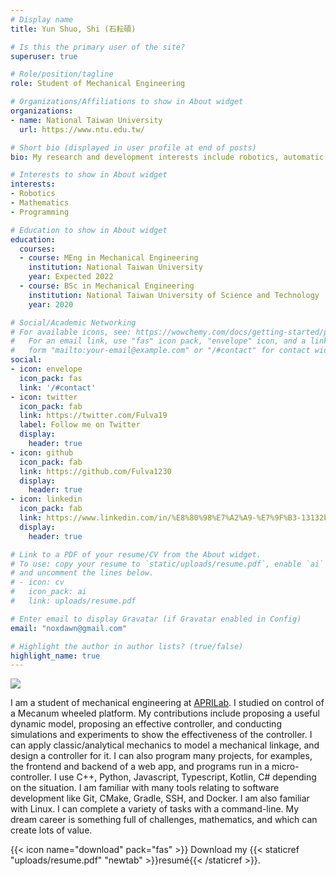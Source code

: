```yaml
---
# Display name
title: Yun Shuo, Shi (石耘碩)

# Is this the primary user of the site?
superuser: true

# Role/position/tagline
role: Student of Mechanical Engineering

# Organizations/Affiliations to show in About widget
organizations:
- name: National Taiwan University
  url: https://www.ntu.edu.tw/

# Short bio (displayed in user profile at end of posts)
bio: My research and development interests include robotics, automatic control.

# Interests to show in About widget
interests:
- Robotics
- Mathematics
- Programming

# Education to show in About widget
education:
  courses:
  - course: MEng in Mechanical Engineering
    institution: National Taiwan University
    year: Expected 2022
  - course: BSc in Mechanical Engineering
    institution: National Taiwan University of Science and Technology
    year: 2020

# Social/Academic Networking
# For available icons, see: https://wowchemy.com/docs/getting-started/page-builder/#icons
#   For an email link, use "fas" icon pack, "envelope" icon, and a link in the
#   form "mailto:your-email@example.com" or "/#contact" for contact widget.
social:
- icon: envelope
  icon_pack: fas
  link: '/#contact'
- icon: twitter
  icon_pack: fab
  link: https://twitter.com/Fulva19
  label: Follow me on Twitter
  display:
    header: true
- icon: github
  icon_pack: fab
  link: https://github.com/Fulva1230
  display:
    header: true
- icon: linkedin
  icon_pack: fab
  link: https://www.linkedin.com/in/%E8%80%98%E7%A2%A9-%E7%9F%B3-13132b20a/
  display:
    header: true

# Link to a PDF of your resume/CV from the About widget.
# To use: copy your resume to `static/uploads/resume.pdf`, enable `ai` icons in `params.toml`,
# and uncomment the lines below.
# - icon: cv
#   icon_pack: ai
#   link: uploads/resume.pdf

# Enter email to display Gravatar (if Gravatar enabled in Config)
email: "noxdawn@gmail.com"

# Highlight the author in author lists? (true/false)
highlight_name: true
---
```

[<img src="https://www.codewars.com/users/Fulva1230/badges/micro" style="display: inline; margin: 0;" />](https://www.codewars.com/users/Fulva1230)

I am a student of mechanical engineering at [APRILab](https://aprilabntu.wixsite.com/website). I studied on control of a Mecanum wheeled platform. My contributions include proposing a useful dynamic model, proposing an effective controller, and conducting simulations and experiments to show the effectiveness of the controller. I can apply classic/analytical mechanics to model a mechanical linkage, and design a controller for it. I can also program many projects, for examples, the frontend and backend of a web app, and programs run in a micro-controller. I use C++, Python, Javascript, Typescript, Kotlin, C# depending on the situation. I am familiar with many tools relating to software development like Git, CMake, Gradle, SSH, and Docker. I am also familiar with Linux. I can complete a variety of tasks with a command-line. My dream career is something full of challenges, mathematics, and which can create lots of value.

{{< icon name="download" pack="fas" >}} Download my {{< staticref "uploads/resume.pdf" "newtab" >}}resumé{{< /staticref >}}.
